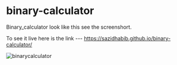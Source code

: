 # binary-calculator
Binary_calculator look like this see the screenshort.

 To see it live here is the link --- https://sazidhabib.github.io/binary-calculator/




![binarycalculator](https://user-images.githubusercontent.com/68610034/136230918-2a5bae42-05de-4857-af3d-70f7e9f33554.PNG)
